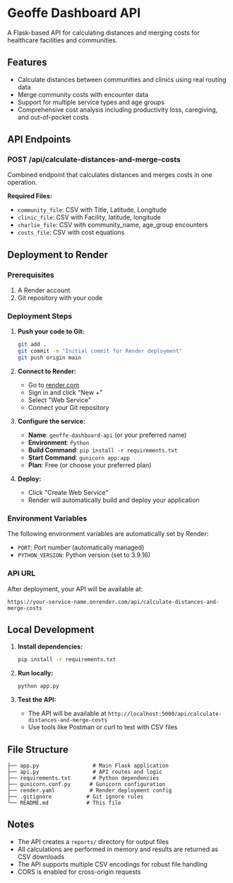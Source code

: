 # Geoffe Dashboard API

A Flask-based API for calculating distances and merging costs for healthcare facilities and communities.

## Features

- Calculate distances between communities and clinics using real routing data
- Merge community costs with encounter data
- Support for multiple service types and age groups
- Comprehensive cost analysis including productivity loss, caregiving, and out-of-pocket costs

## API Endpoints

### POST /api/calculate-distances-and-merge-costs

Combined endpoint that calculates distances and merges costs in one operation.

**Required Files:**

- `community_file`: CSV with Title, Latitude, Longitude
- `clinic_file`: CSV with Facility, latitude, longitude
- `charlie_file`: CSV with community_name, age_group encounters
- `costs_file`: CSV with cost equations

## Deployment to Render

### Prerequisites

1. A Render account
2. Git repository with your code

### Deployment Steps

1. **Push your code to Git:**

   ```bash
   git add .
   git commit -m "Initial commit for Render deployment"
   git push origin main
   ```

2. **Connect to Render:**

   - Go to [render.com](https://render.com)
   - Sign in and click "New +"
   - Select "Web Service"
   - Connect your Git repository

3. **Configure the service:**

   - **Name**: `geoffe-dashboard-api` (or your preferred name)
   - **Environment**: `Python`
   - **Build Command**: `pip install -r requirements.txt`
   - **Start Command**: `gunicorn app:app`
   - **Plan**: Free (or choose your preferred plan)

4. **Deploy:**
   - Click "Create Web Service"
   - Render will automatically build and deploy your application

### Environment Variables

The following environment variables are automatically set by Render:

- `PORT`: Port number (automatically managed)
- `PYTHON_VERSION`: Python version (set to 3.9.16)

### API URL

After deployment, your API will be available at:

```
https://your-service-name.onrender.com/api/calculate-distances-and-merge-costs
```

## Local Development

1. **Install dependencies:**

   ```bash
   pip install -r requirements.txt
   ```

2. **Run locally:**

   ```bash
   python app.py
   ```

3. **Test the API:**
   - The API will be available at `http://localhost:5000/api/calculate-distances-and-merge-costs`
   - Use tools like Postman or curl to test with CSV files

## File Structure

```
├── app.py                 # Main Flask application
├── api.py                 # API routes and logic
├── requirements.txt       # Python dependencies
├── gunicorn.conf.py      # Gunicorn configuration
├── render.yaml           # Render deployment config
├── .gitignore           # Git ignore rules
└── README.md            # This file
```

## Notes

- The API creates a `reports/` directory for output files
- All calculations are performed in memory and results are returned as CSV downloads
- The API supports multiple CSV encodings for robust file handling
- CORS is enabled for cross-origin requests
